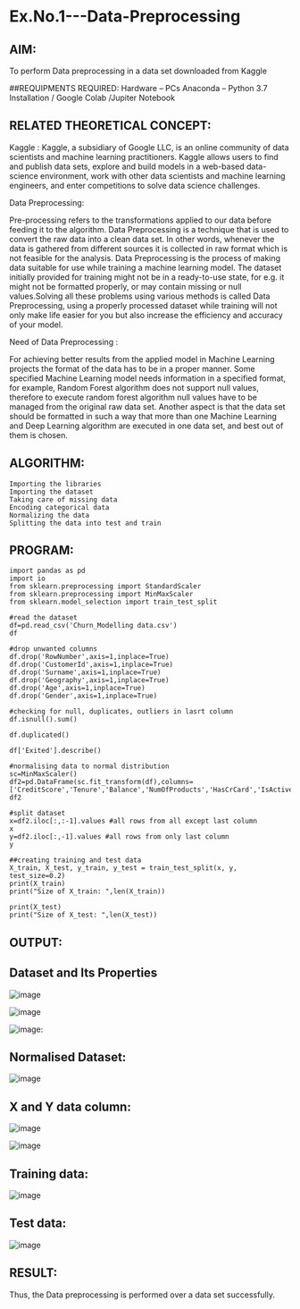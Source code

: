 # Ex.No.1---Data-Preprocessing
## AIM:

To perform Data preprocessing in a data set downloaded from Kaggle

##REQUIPMENTS REQUIRED:
Hardware – PCs
Anaconda – Python 3.7 Installation / Google Colab /Jupiter Notebook

## RELATED THEORETICAL CONCEPT:

Kaggle :
Kaggle, a subsidiary of Google LLC, is an online community of data scientists and machine learning practitioners. Kaggle allows users to find and publish data sets, explore and build models in a web-based data-science environment, work with other data scientists and machine learning engineers, and enter competitions to solve data science challenges.

Data Preprocessing:

Pre-processing refers to the transformations applied to our data before feeding it to the algorithm. Data Preprocessing is a technique that is used to convert the raw data into a clean data set. In other words, whenever the data is gathered from different sources it is collected in raw format which is not feasible for the analysis.
Data Preprocessing is the process of making data suitable for use while training a machine learning model. The dataset initially provided for training might not be in a ready-to-use state, for e.g. it might not be formatted properly, or may contain missing or null values.Solving all these problems using various methods is called Data Preprocessing, using a properly processed dataset while training will not only make life easier for you but also increase the efficiency and accuracy of your model.

Need of Data Preprocessing :

For achieving better results from the applied model in Machine Learning projects the format of the data has to be in a proper manner. Some specified Machine Learning model needs information in a specified format, for example, Random Forest algorithm does not support null values, therefore to execute random forest algorithm null values have to be managed from the original raw data set.
Another aspect is that the data set should be formatted in such a way that more than one Machine Learning and Deep Learning algorithm are executed in one data set, and best out of them is chosen.


## ALGORITHM:
```
Importing the libraries
Importing the dataset
Taking care of missing data
Encoding categorical data
Normalizing the data
Splitting the data into test and train
```

## PROGRAM:
```
import pandas as pd
import io
from sklearn.preprocessing import StandardScaler
from sklearn.preprocessing import MinMaxScaler
from sklearn.model_selection import train_test_split
```
```
#read the dataset
df=pd.read_csv('Churn_Modelling data.csv')
df
```
```
#drop unwanted columns
df.drop('RowNumber',axis=1,inplace=True)
df.drop('CustomerId',axis=1,inplace=True)
df.drop('Surname',axis=1,inplace=True)
df.drop('Geography',axis=1,inplace=True)
df.drop('Age',axis=1,inplace=True)
df.drop('Gender',axis=1,inplace=True)
```
```
#checking for null, duplicates, outliers in lasrt column
df.isnull().sum()

df.duplicated()

df['Exited'].describe()
```

```
#normalising data to normal distribution
sc=MinMaxScaler()
df2=pd.DataFrame(sc.fit_transform(df),columns=['CreditScore','Tenure','Balance','NumOfProducts','HasCrCard','IsActiveMember','EstimatedSalary','Exited'])
df2
```
```
#split dataset
x=df2.iloc[:,:-1].values #all rows from all except last column
x
y=df2.iloc[:,-1].values #all rows from only last column
y

```

```
##creating training and test data
X_train, X_test, y_train, y_test = train_test_split(x, y, test_size=0.2)
print(X_train)
print("Size of X_train: ",len(X_train))
```

```
print(X_test)
print("Size of X_test: ",len(X_test))
```








## OUTPUT:

## Dataset and Its Properties


![image](https://github.com/SubashiniSenniappan/Ex.No.1---Data-Preprocessing/assets/119404951/f163eedb-c9ed-4a82-8004-af9c5f84b86b)

![image](https://github.com/SubashiniSenniappan/Ex.No.1---Data-Preprocessing/assets/119404951/50f49a92-d702-460e-bf77-b4456038f64e)


![image](https://github.com/SubashiniSenniappan/Ex.No.1---Data-Preprocessing/assets/119404951/23df9182-c2b4-4700-ac1c-0a3261a76481):


## Normalised Dataset:

![image](https://github.com/SubashiniSenniappan/Ex.No.1---Data-Preprocessing/assets/119404951/11d1a7b5-9bad-4627-b54e-8c0c9b66e4d8)


## X and Y data column:

![image](https://github.com/SubashiniSenniappan/Ex.No.1---Data-Preprocessing/assets/119404951/1fe1d65a-7478-4830-859b-94644ac37df6)

![image](https://github.com/SubashiniSenniappan/Ex.No.1---Data-Preprocessing/assets/119404951/ab6d6f92-dad1-4fd8-9c25-6880269b04c8)

## Training data:


![image](https://github.com/SubashiniSenniappan/Ex.No.1---Data-Preprocessing/assets/119404951/cfc9ee23-a22f-4653-a495-f0222590c52a)

## Test data:

![image](https://github.com/SubashiniSenniappan/Ex.No.1---Data-Preprocessing/assets/119404951/e3d8d045-d8ed-49d3-a4d3-7b7119304d22)





## RESULT:
Thus, the Data preprocessing is performed over a data set successfully.

